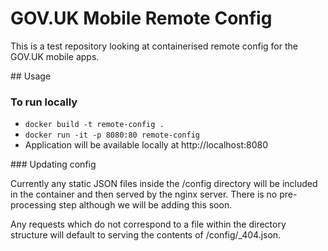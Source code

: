 # GOV.UK Mobile Remote Config
This is a test repository looking at containerised remote config for the GOV.UK mobile apps.

## Usage

### To run locally

* `docker build -t remote-config .`
* `docker run -it -p 8080:80 remote-config`
* Application will be available locally at http://localhost:8080

### Updating config

Currently any static JSON files inside the /config directory will be included in the container and then served by the nginx server. There is no pre-processing step although we will be adding this soon.

Any requests which do not correspond to a file within the directory structure will default to serving the contents of /config/_404.json.
